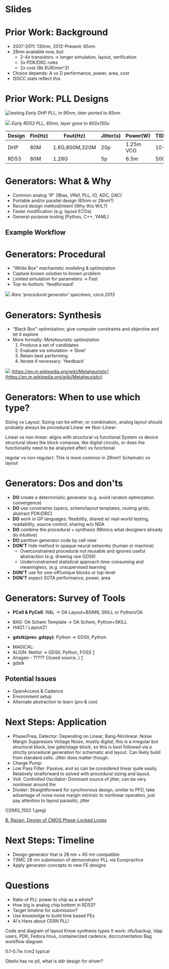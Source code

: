 # Slides

# Prior Work: Background
- 2007-2011: 130nm, 2012-Present: 65nm
- 28nm available now, but:
	- 2-4x transistors -> longer simulation, layout, verification
	- 3x PDK/DRC rules
	- 2x cost (8k EUR/mm^2)
- Choice depends: A vs D performance, power, area, cost
- ISSCC stats reflect this

# Prior Work: PLL Designs
![testing](dhptpll.png)
*Early DHP PLL, in 90nm, later ported to 65nm*

![](rd53pll.jpeg)
*Early RD53 PLL, 65nm, layer grew to 600x150u*

|Design|Fin(Hz)|Fout(Hz)|Jitter(s)|Power(W)|TID(Rad)|
|---|---|---|---|---|---|
|DHP|80M|1.6G,800M,320M|20p|1.25m VCO|10-20M|
|RD53|80M|1.28G|5p|6.5m|500M|

# Generators: What & Why
- Common analog 'IP' (IBias, VRef, PLL, IO, ADC, DAC) 
- Portable and/or parallel design (65nm or 28nm?)
- Record design method/intent (Why this W/L?)
- Faster modification (e.g. layout ECOs)
- General-purpose tooling (Python, C++, YAML)

## Example Workflow


# Generators: Procedural

- "White Box" mechanistic modeling & optimization
- Capture known solution to known problem
- Limited simulation for parameters -> Fast
- Top-to-bottom: 'feedforward'

![](IMG_1500.jpeg)
*Rare 'procedural generator' specimen, circa 2013*

# Generators: Synthesis 

- "Black Box" optimization; give computer constraints and objective and let it explore
- More formally: *Metaheuristic optimization*
	1. Produce a set of candidates
	2. Evaluate via simulation -> Slow!
	3. Retain best performing
	4. Iterate if necessary: 'feedback'

![](IMG_1501.png)
[https://en.m.wikipedia.org/wiki/Metaheuristic](https://en.m.wikipedia.org/wiki/Metaheuristic)

# Generators: When to use which type?

Sizing vs Layout: Sizing can be either; or combination, analog layout should probably always be procedural
Linear ⇔ Non-Linear: 



Linear vs non-linear: aligns with structural vs functional
System vs device
structural (does the block compose, like digital circuits, or does the functionality need to be analyzed after) vs functional 

regular vs non-regular): This is more common in 28nm!!
Schematic vs layout

# Generators: Dos and don'ts
- **DO** create a deterministic generator (e.g. avoid random optimization convergence)
- **DO** use constraints (specs, schem/layout templates, routing grids, abstract PDK/DRC)
- **DO** work in GP languages: flexibility, shared w/ real-world testing, readability, source control, sharing w/o NDA
- **DO** combine the procedural + synthesis (Mimics what designers already do intuitive)
- **DO** partition generator code by cell view
- **DON'T** hide method in opaque neural networks (human or machine)
	- Overconstrained procedural not reusable and ignores useful abstraction (e.g. drawing raw GDSII)
	- Underconstrained statistical approach time-consuming and meaningless, (e.g. unsupervised learning
- **DON'T** use for one-off/unique blocks or top-level
- **DON'T** expect SOTA performance, power, area

# Generators: Survey of Tools

* **PCell & PyCell**: W&L -> OA Layout+BSIM6, SKILL or Python/OA
- BAG: OA Schem Template -> OA Schem, Python+SKILL
- Hdl21 / Layout21

* **gdstk(prev. gdspy)**: Python -> GDSII, Python
- MAGICAL: 
- ALIGN: Netlist -> GDSII, Python, FOSS [1](https://github.com/ALIGN-analoglayout/ALIGN-public)
- Anagen - ????? Closed source, ) [1](https://m.youtube.com/watch?v=IzJbVG-FHJc)
- gdstk

## Potential Issues
- OpenAccess & Cadence
- Environment setup
- Alternate abstraction to learn (pro & con)

# Next Steps: Application

- Phase/Freq. Detector:  Depending on Linear, Bang-Nonlinear. Noise Margin Suppresses Voltage Noise, mostly digital, this is a irregular but structural block, low gate/stage block, so this is best followed via a strictly procedural generation for schematic and layout. Can likely build from standard cells. Jitter does matter though.
- Charge Pump: 
- Low Pass Filter: Passive, and so can be considered linear quite easily. Relatively straiforward to  solved with procedural sizing and layout.
- Volt. Controlled Oscillator: Dominant source of jitter, can be very nonlinear around the 
- Divider: Straightforward for synchronous design, similar to PFD, take advantage of noise noise margin intrinsic to nonlinear operation, just pay attention to layout parasitic, jitter

![](IMG_1502 1.jpeg)

[B. Razavi, Design of CMOS Phase-Locked Loops](https://doi.org/10.1017/9781108626200)

# Next Steps: Timeline

- Design generator that is 28 nm + 65 nm compatible
- TSMC 28 nm submission of demonstrator PLL via Europractice
- Apply generator concepts to new FE designs

# Questions

- Ratio of PLL power to chip as a whole?
- How big is analog chip bottom in RD53?
- Target timeline for submission?
- Use knowledge to build time based FEs
- Al's Hans about CERN PLL!



Code and diagram of layout
Know synthesis types
It work: nfs/backup, ldap users, PDK, Fedora linux, containerized cadence, doccumentation
Bag workflow diagram

0.1-0.7w /cm2 typical


Obelix has no pll, what is ddr design for driver?
